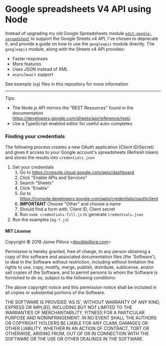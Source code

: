 # Google spreadsheets V4 API using Node

Instead of upgrading my old Google Spreadsheets module [`edit-google-spreadsheet`](https://github.com/jpillora/node-edit-google-spreadsheet) to support the Google Sheets v4 API, I've chosen to deprecate it, and provide a guide on how to use the `googleapis` module directly. The `googleapis` module, along with the Sheets v4 API provides:

- Faster responses
- More features
- Uses JSON instead of XML
- `async`/`await` support

See example (`eg`) files in this repository for more information

---

Tips:

- The Node.js API mirrors the "REST Resources" found in the documentation https://developers.google.com/sheets/api/reference/rest/.
- Use a TypeScript enabled editor for useful auto-completes

### Finding your credentials

The following process creates a new OAuth application (Client ID/Secret) and gives it access to your Google account's spreadsheets (Refresh token) and stores the results into `credentials.json`

1. Get your credentials
    1. Go to https://console.cloud.google.com/apis/dashboard
    1. Click "Enable APIs and Services"
    1. Search "Sheets"
    1. Click "Enable"
    1. Go to https://console.developers.google.com/apis/credentials/oauthclient
    1. **IMPORTANT** Choose "Other" and choose a name
    1. Should find a form with: Client ID, Client secret
    1. Run `node credentials-fill.js` to generate `credentials.json`
1. Run the examples (`eg-*.js`)

#### MIT License

Copyright © 2018 Jaime Pillora &lt;dev@jpillora.com&gt;

Permission is hereby granted, free of charge, to any person obtaining
a copy of this software and associated documentation files (the
'Software'), to deal in the Software without restriction, including
without limitation the rights to use, copy, modify, merge, publish,
distribute, sublicense, and/or sell copies of the Software, and to
permit persons to whom the Software is furnished to do so, subject to
the following conditions:

The above copyright notice and this permission notice shall be
included in all copies or substantial portions of the Software.

THE SOFTWARE IS PROVIDED 'AS IS', WITHOUT WARRANTY OF ANY KIND,
EXPRESS OR IMPLIED, INCLUDING BUT NOT LIMITED TO THE WARRANTIES OF
MERCHANTABILITY, FITNESS FOR A PARTICULAR PURPOSE AND NONINFRINGEMENT.
IN NO EVENT SHALL THE AUTHORS OR COPYRIGHT HOLDERS BE LIABLE FOR ANY
CLAIM, DAMAGES OR OTHER LIABILITY, WHETHER IN AN ACTION OF CONTRACT,
TORT OR OTHERWISE, ARISING FROM, OUT OF OR IN CONNECTION WITH THE
SOFTWARE OR THE USE OR OTHER DEALINGS IN THE SOFTWARE.
